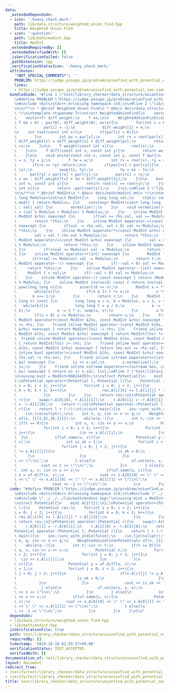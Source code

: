 ```yaml
---
data:
  _extendedDependsOn:
  - icon: ':heavy_check_mark:'
    path: lib/data_structure/weighted_union_find.hpp
    title: Weighted Union Find
  - icon: ':question:'
    path: lib/math/modint.hpp
    title: ModInt
  _extendedRequiredBy: []
  _extendedVerifiedWith: []
  _isVerificationFailed: false
  _pathExtension: cpp
  _verificationStatusIcon: ':heavy_check_mark:'
  attributes:
    '*NOT_SPECIAL_COMMENTS*': ''
    PROBLEM: https://judge.yosupo.jp/problem/unionfind_with_potential_non_commutative_group
    links:
    - https://judge.yosupo.jp/problem/unionfind_with_potential_non_commutative_group
  bundledCode: "#line 1 \"test/library_checker/data_structure/unionfind_with_potential_non_commutative_group.test.cpp\"\
    \n#define PROBLEM \"https://judge.yosupo.jp/problem/unionfind_with_potential_non_commutative_group\"\
    \n#include <bits/stdc++.h>\nusing namespace std;\n\n#line 2 \"lib/data_structure/weighted_union_find.hpp\"\
    \n\n/**\n * @brief Weighted Union Find\n * @docs docs/data_structure/weighted_union_find.md\n\
    \ */\n\ntemplate <typename T>\nstruct WeightedUnionFind{\n    vector<int> par;\n\
    \    vector<T> diff_weight;\n    T ex;\n\n    WeightedUnionFind(const int N, const\
    \ T &e = 0) : par(N), diff_weight(N), ex(e){\n        for(int i = 0; i < N; ++i){\n\
    \            par[i] = -1;\n            diff_weight[i] = e;\n        }\n    }\n\
    \n    int root(const int x){\n        if(par[x] < 0){\n            return x;\n\
    \        }\n        int px = par[x];\n        int rx = root(par[x]);\n       \
    \ diff_weight[x] = diff_weight[x] + diff_weight[px];\n        return par[x] =\
    \ rx;\n    }\n\n    T weight(const int x){\n        root(x);\n        return diff_weight[x];\n\
    \    }\n\n    T diff(const int x, const int y){\n        return weight(x) - weight(y);\n\
    \    }\n\n    void unite(const int x, const int y, const T &w){\n        int tx\
    \ = x, ty = y;\n        T tw = w;\n        int rx = root(x), ry = root(y);\n \
    \       if(rx == ry) return;\n\n        if(par[rx] < par[ry]){\n            swap(rx,\
    \ ry);\n            swap(tx, ty);\n            tw = ex - tw;\n        }\n\n  \
    \      par[ry] = par[rx] + par[ry];\n        par[rx] = ry;\n        diff_weight[rx]\
    \ = ex - diff_weight[tx] + tw + diff_weight[ty];\n    }\n\n    bool same(const\
    \ int x, const int y){\n        return root(x) == root(y);\n    }\n\n    int size(const\
    \ int x){\n        return -par[root(x)];\n    }\n};\n#line 2 \"lib/math/modint.hpp\"\
    \n\n/**\n * @brief ModInt\n * @docs docs/math/modint.md\n */\n\ntemplate <long\
    \ long Modulus>\nstruct ModInt{\n    long long val;\n    static constexpr int\
    \ mod() { return Modulus; }\n    constexpr ModInt(const long long _val = 0) noexcept\
    \ : val(_val) {\n        normalize();\n    }\n    void normalize(){\n        val\
    \ = (val % Modulus + Modulus) % Modulus;\n    }\n    inline ModInt &operator+=(const\
    \ ModInt &rhs) noexcept {\n        if(val += rhs.val, val >= Modulus) val -= Modulus;\n\
    \        return *this;\n    }\n    inline ModInt &operator-=(const ModInt &rhs)\
    \ noexcept {\n        if(val -= rhs.val, val < 0) val += Modulus;\n        return\
    \ *this;\n    }\n    inline ModInt &operator*=(const ModInt &rhs) noexcept {\n\
    \        val = val * rhs.val % Modulus;\n        return *this;\n    }\n    inline\
    \ ModInt &operator/=(const ModInt &rhs) noexcept {\n        val = val * inv(rhs.val).val\
    \ % Modulus;\n        return *this;\n    }\n    inline ModInt &operator++() noexcept\
    \ {\n        if(++val >= Modulus) val -= Modulus;\n        return *this;\n   \
    \ }\n    inline ModInt operator++(int) noexcept {\n        ModInt t = val;\n \
    \       if(++val >= Modulus) val -= Modulus;\n        return t;\n    }\n    inline\
    \ ModInt &operator--() noexcept {\n        if(--val < 0) val += Modulus;\n   \
    \     return *this;\n    }\n    inline ModInt operator--(int) noexcept {\n   \
    \     ModInt t = val;\n        if(--val < 0) val += Modulus;\n        return t;\n\
    \    }\n    inline ModInt operator-() const noexcept { return (Modulus - val)\
    \ % Modulus; }\n    inline ModInt inv(void) const { return inv(val); }\n    ModInt\
    \ pow(long long n){\n        assert(0 <= n);\n        ModInt x = *this, r = 1;\n\
    \        while(n){\n            if(n & 1) r *= x;\n            x *= x;\n     \
    \       n >>= 1;\n        }\n        return r;\n    }\n    ModInt inv(const long\
    \ long n) const {\n        long long a = n, b = Modulus, u = 1, v = 0;\n     \
    \   while(b){\n            long long t = a / b;\n            a -= t * b; swap(a,\
    \ b);\n            u -= t * v; swap(u, v);\n        }\n        u %= Modulus;\n\
    \        if(u < 0) u += Modulus;\n        return u;\n    }\n    friend inline\
    \ ModInt operator+(const ModInt &lhs, const ModInt &rhs) noexcept { return ModInt(lhs)\
    \ += rhs; }\n    friend inline ModInt operator-(const ModInt &lhs, const ModInt\
    \ &rhs) noexcept { return ModInt(lhs) -= rhs; }\n    friend inline ModInt operator*(const\
    \ ModInt &lhs, const ModInt &rhs) noexcept { return ModInt(lhs) *= rhs; }\n  \
    \  friend inline ModInt operator/(const ModInt &lhs, const ModInt &rhs) noexcept\
    \ { return ModInt(lhs) /= rhs; }\n    friend inline bool operator==(const ModInt\
    \ &lhs, const ModInt &rhs) noexcept { return lhs.val == rhs.val; }\n    friend\
    \ inline bool operator!=(const ModInt &lhs, const ModInt &rhs) noexcept { return\
    \ lhs.val != rhs.val; }\n    friend inline istream &operator>>(istream &is, ModInt\
    \ &x) noexcept {\n        is >> x.val;\n        x.normalize();\n        return\
    \ is;\n    }\n    friend inline ostream &operator<<(ostream &os, const ModInt\
    \ &x) noexcept { return os << x.val; }\n};\n#line 7 \"test/library_checker/data_structure/unionfind_with_potential_non_commutative_group.test.cpp\"\
    \n\nusing mint = ModInt<998244353>;\n\nstruct Potential{\n    mint A[2][2];\n\
    };\nPotential operator+(Potential r, Potential l){\n    Potential res;\n    for(int\
    \ i = 0; i < 2; i++){\n        for(int j = 0; j < 2; j++){\n            for(int\
    \ k = 0; k < 2; k++){\n                res.A[i][k] += l.A[i][j] * r.A[j][k];\n\
    \            }\n        }\n    }\n    return res;\n}\nPotential operator-(Potential\
    \ r){\n    swap(r.A[0][0], r.A[1][1]);\n    r.A[0][1] = -r.A[0][1];\n    r.A[1][0]\
    \ = -r.A[1][0];\n    return r;\n}\nPotential operator-(Potential l, Potential\
    \ r){\n    return l + (-r);\n}\n\nint main(){\n    ios::sync_with_stdio(false);\n\
    \    cin.tie(nullptr);\n\n    int n, q; cin >> n >> q;\n    WeightedUnionFind<Potential>\
    \ uf(n, {{{1,0},{0,1}}});\n    while(q--){\n        int t; cin >> t;\n       \
    \ if(t == 0){\n            int u, v; cin >> u >> v;\n            Potential x;\n\
    \            for(int i = 0; i < 2; i++){\n                for(int j = 0; j < 2;\
    \ j++){\n                    cin >> x.A[i][j];\n                }\n          \
    \  }\n            if(uf.same(u, v)){\n                Potential y = uf.diff(u,\
    \ v);\n                int is_ok = 1;\n                for(int i = 0; i < 2; i++){\n\
    \                    for(int j = 0; j < 2; j++){\n                        if(x.A[i][j]\
    \ != y.A[i][j]){\n                            is_ok = 0;\n                   \
    \     }\n                    }\n                }\n                cout << is_ok\
    \ << \"\\n\";\n            } else{\n                uf.unite(u, v, x);\n     \
    \           cout << 1 << \"\\n\";\n            }\n        } else{\n          \
    \  int u, v; cin >> u >> v;\n            if(uf.same(u, v)){\n                Potential\
    \ x = uf.diff(u, v);\n                cout << x.A[0][0] << \" \" << x.A[0][1]\
    \ << \" \" << x.A[1][0] << \" \" << x.A[1][1] << \"\\n\";\n            } else{\n\
    \                cout << -1 << \"\\n\";\n            }\n        }\n    }\n}\n"
  code: "#define PROBLEM \"https://judge.yosupo.jp/problem/unionfind_with_potential_non_commutative_group\"\
    \n#include <bits/stdc++.h>\nusing namespace std;\n\n#include \"../../../lib/data_structure/weighted_union_find.hpp\"\
    \n#include \"../../../lib/math/modint.hpp\"\n\nusing mint = ModInt<998244353>;\n\
    \nstruct Potential{\n    mint A[2][2];\n};\nPotential operator+(Potential r, Potential\
    \ l){\n    Potential res;\n    for(int i = 0; i < 2; i++){\n        for(int j\
    \ = 0; j < 2; j++){\n            for(int k = 0; k < 2; k++){\n               \
    \ res.A[i][k] += l.A[i][j] * r.A[j][k];\n            }\n        }\n    }\n   \
    \ return res;\n}\nPotential operator-(Potential r){\n    swap(r.A[0][0], r.A[1][1]);\n\
    \    r.A[0][1] = -r.A[0][1];\n    r.A[1][0] = -r.A[1][0];\n    return r;\n}\n\
    Potential operator-(Potential l, Potential r){\n    return l + (-r);\n}\n\nint\
    \ main(){\n    ios::sync_with_stdio(false);\n    cin.tie(nullptr);\n\n    int\
    \ n, q; cin >> n >> q;\n    WeightedUnionFind<Potential> uf(n, {{{1,0},{0,1}}});\n\
    \    while(q--){\n        int t; cin >> t;\n        if(t == 0){\n            int\
    \ u, v; cin >> u >> v;\n            Potential x;\n            for(int i = 0; i\
    \ < 2; i++){\n                for(int j = 0; j < 2; j++){\n                  \
    \  cin >> x.A[i][j];\n                }\n            }\n            if(uf.same(u,\
    \ v)){\n                Potential y = uf.diff(u, v);\n                int is_ok\
    \ = 1;\n                for(int i = 0; i < 2; i++){\n                    for(int\
    \ j = 0; j < 2; j++){\n                        if(x.A[i][j] != y.A[i][j]){\n \
    \                           is_ok = 0;\n                        }\n          \
    \          }\n                }\n                cout << is_ok << \"\\n\";\n \
    \           } else{\n                uf.unite(u, v, x);\n                cout\
    \ << 1 << \"\\n\";\n            }\n        } else{\n            int u, v; cin\
    \ >> u >> v;\n            if(uf.same(u, v)){\n                Potential x = uf.diff(u,\
    \ v);\n                cout << x.A[0][0] << \" \" << x.A[0][1] << \" \" << x.A[1][0]\
    \ << \" \" << x.A[1][1] << \"\\n\";\n            } else{\n                cout\
    \ << -1 << \"\\n\";\n            }\n        }\n    }\n}\n"
  dependsOn:
  - lib/data_structure/weighted_union_find.hpp
  - lib/math/modint.hpp
  isVerificationFile: true
  path: test/library_checker/data_structure/unionfind_with_potential_non_commutative_group.test.cpp
  requiredBy: []
  timestamp: '2024-10-18 01:55:57+09:00'
  verificationStatus: TEST_ACCEPTED
  verifiedWith: []
documentation_of: test/library_checker/data_structure/unionfind_with_potential_non_commutative_group.test.cpp
layout: document
redirect_from:
- /verify/test/library_checker/data_structure/unionfind_with_potential_non_commutative_group.test.cpp
- /verify/test/library_checker/data_structure/unionfind_with_potential_non_commutative_group.test.cpp.html
title: test/library_checker/data_structure/unionfind_with_potential_non_commutative_group.test.cpp
---
```

